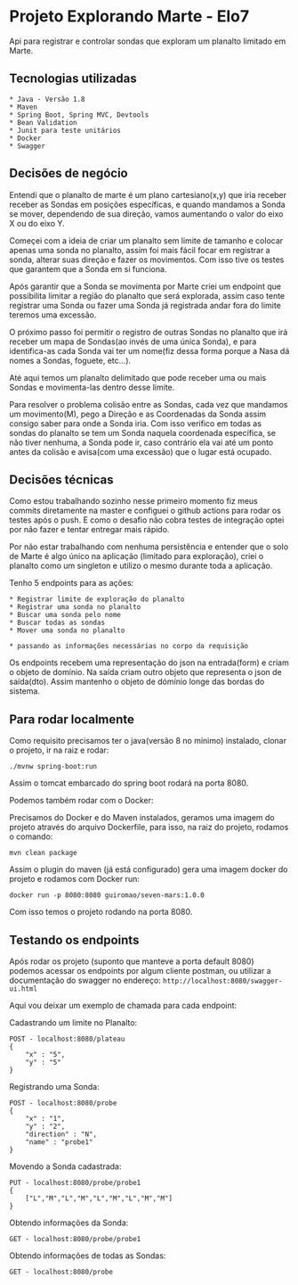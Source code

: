 # Projeto Explorando Marte - Elo7

Api para registrar e controlar sondas que exploram um planalto limitado em Marte.

## Tecnologias utilizadas

    * Java - Versão 1.8
    * Maven
    * Spring Boot, Spring MVC, Devtools
    * Bean Validation
    * Junit para teste unitários
    * Docker
    * Swagger
    
## Decisões de negócio

Entendi que o planalto de marte é um plano cartesiano(x,y) que iria receber receber as Sondas em posições específicas, 
e quando mandamos a Sonda se mover, dependendo de sua direção, vamos aumentando o valor do eixo X ou do eixo Y.

Começei com a ideia de criar um planalto sem limite de tamanho e colocar apenas uma sonda no planalto, 
assim foi mais fácil focar em registrar a sonda, alterar suas direção e fazer os movimentos. 
Com isso tive os testes que garantem que a Sonda em si funciona.

Após garantir que a Sonda se movimenta por Marte criei um endpoint que possibilita limitar a região do planalto que 
será explorada, assim caso tente registrar uma Sonda ou fazer uma Sonda já registrada andar fora do limite teremos 
uma excessão.

O próximo passo foi permitir o registro de outras Sondas no planalto que irá receber um mapa de
Sondas(ao invés de uma única Sonda), e para identifica-as cada Sonda vai ter um nome(fiz dessa forma porque a Nasa dá nomes a
Sondas, foguete, etc...).

Até aqui temos um planalto delimitado que pode receber uma ou mais Sondas e movimenta-las dentro desse limite. 

Para resolver o problema colisão entre as Sondas, cada vez que mandamos um movimento(M), pego a Direção e as Coordenadas 
da Sonda assim consigo saber para onde a Sonda iria. Com isso verifico em todas as sondas do planalto se tem um Sonda naquela 
coordenada específica, se não tiver nenhuma, a Sonda pode ir, caso contrário ela vai até um ponto antes da colisão e avisa(com uma excessão) 
que o lugar está ocupado. 

## Decisões técnicas

Como estou trabalhando sozinho nesse primeiro momento fiz meus commits diretamente na master e configuei o github actions 
para rodar os testes após o push. E como o desafio não cobra testes de integração optei por não fazer e tentar entregar mais rápido.

Por não estar trabalhando com nenhuma persistência e entender que o solo de Marte é algo único na aplicação
(limitado para exploração), criei o planalto como um singleton e utilizo o mesmo durante toda a aplicação.  

Tenho 5 endpoints para as ações:
    
    * Registrar limite de exploração do planalto
    * Registrar uma sonda no planalto
    * Buscar uma sonda pelo nome
    * Buscar todas as sondas
    * Mover uma sonda no planalto
    
    * passando as informações necessárias no corpo da requisição

Os endpoints recebem uma representação do json na entrada(form) e criam o objeto de domínio.
Na saída criam outro objeto que representa o json de saída(dto).
Assim mantenho o objeto de dómínio longe das bordas do sistema.


## Para rodar localmente

Como requisito precisamos ter o java(versão 8 no mínimo) instalado, clonar o projeto, ir na raiz e rodar: 

```
./mvnw spring-boot:run
```
Assim o tomcat embarcado do spring boot rodará na porta 8080. 

Podemos também rodar com o Docker:

Precisamos do Docker e do Maven instalados, geramos uma imagem do projeto através do arquivo Dockerfile, para isso, 
na raiz do projeto, rodamos o comando: 
```
mvn clean package
```
Assim o plugin do maven (já está configurado) gera uma imagem docker do projeto e rodamos com Docker run:
```
docker run -p 8080:8080 guiromao/seven-mars:1.0.0
```
Com isso temos o projeto rodando na porta 8080.

## Testando os endpoints

Após rodar os projeto (suponto que manteve a porta default 8080) podemos acessar os endpoints por algum cliente postman, 
ou utilizar a documentação do swagger no endereço: ```http://localhost:8080/swagger-ui.html```

Aqui vou deixar um exemplo de chamada para cada endpoint:

Cadastrando um limite no Planalto: 
```
POST - localhost:8080/plateau
{
	"x" : "5",
	"y" : "5"
}
```

Registrando uma Sonda: 
```
POST - localhost:8080/probe
{
	"x" : "1",
	"y" : "2",
	"direction" : "N",
	"name" : "probe1"
}
```

Movendo a Sonda cadastrada:
```
PUT - localhost:8080/probe/probe1
{
    ["L","M","L","M","L","M","L","M","M"]
}
```

Obtendo informações da Sonda:
```
GET - localhost:8080/probe/probe1
```

Obtendo informações de todas as Sondas:
```
GET - localhost:8080/probe
```

